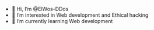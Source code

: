- 👋 Hi, I’m @ElWos-DDos
- 👀 I’m interested in Web development and Ethical hacking
- 🌱 I’m currently learning Web development
<!---
ElWos-DDos/ElWos-DDos is a ✨ special ✨ repository because its `README.md` (this file) appears on your GitHub profile.
You can click the Preview link to take a look at your changes.
--->
